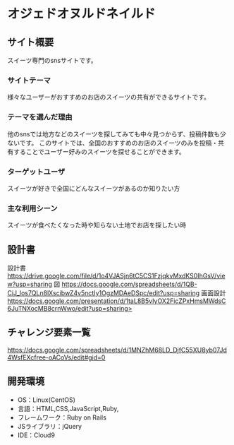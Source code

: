 # オジェドオヌルドネイルド

## サイト概要
スイーツ専門のsnsサイトです。

### サイトテーマ
様々なユーザーがおすすめのお店のスイーツの共有ができるサイトです。

### テーマを選んだ理由
他のsnsでは地方などのスイーツを探してみても中々見つからず、投稿件数も少ないです。
このサイトでは、全国のおすすめのお店のスイーツのみを投稿・共有することでユーザー好みのスイーツを探せることができます。

### ターゲットユーザ
スイーツが好きで全国にどんなスイーツがあるのか知りたい方

### 主な利用シーン
スイーツが食べたくなった時や知らない土地でお店を探したい時


## 設計書
設計書 https://drive.google.com/file/d/1o4VJASjn6tC5CS1FzjqkvMxdKS0IhGsV/view?usp=sharing
図 https://docs.google.com/spreadsheets/d/1QB-CiJ_los7QLn8lXscibwZ4v5nctIy1OgzMDAeDSpc/edit?usp=sharing
画面設計 https://docs.google.com/presentation/d/1taL8B5vIyOX2FicZPxHmsMWdsC6JuTNXocMB8crnWwo/edit?usp=sharing>

## チャレンジ要素一覧
https://docs.google.com/spreadsheets/d/1MNZhM68LD_DjfC55XU8yb07Jd4WsfEXcfree-oACoVs/edit#gid=0

## 開発環境
- OS：Linux(CentOS)
- 言語：HTML,CSS,JavaScript,Ruby,
- フレームワーク：Ruby on Rails
- JSライブラリ：jQuery
- IDE：Cloud9

